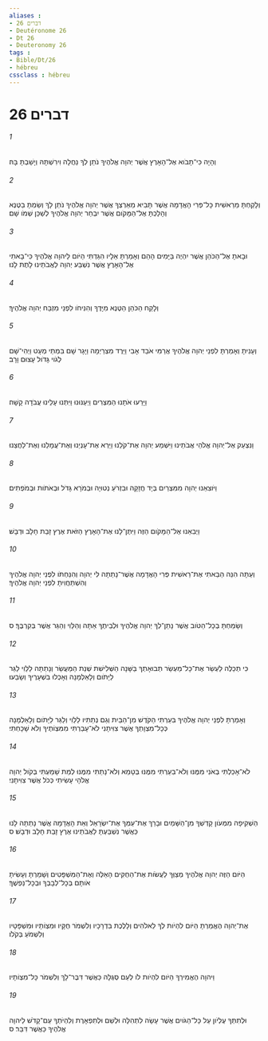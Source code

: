 ```yaml
---
aliases : 
- דברים 26
- Deutéronome 26
- Dt 26
- Deuteronomy 26
tags : 
- Bible/Dt/26
- hébreu
cssclass : hébreu
---
```


# דברים 26

###### 1
וְהָיָה כִּי־תָבֹוא אֶל־הָאָרֶץ אֲשֶׁר יְהוָה אֱלֹהֶיךָ נֹתֵן לְךָ נַחֲלָה וִירִשְׁתָּהּ וְיָשַׁבְתָּ בָּהּ׃
###### 2
וְלָקַחְתָּ מֵרֵאשִׁית כָּל־פְּרִי הָאֲדָמָה אֲשֶׁר תָּבִיא מֵאַרְצְךָ אֲשֶׁר יְהוָה אֱלֹהֶיךָ נֹתֵן לָךְ וְשַׂמְתָּ בַטֶּנֶא וְהָלַכְתָּ אֶל־הַמָּקֹום אֲשֶׁר יִבְחַר יְהוָה אֱלֹהֶיךָ לְשַׁכֵּן שְׁמֹו שָׁם׃
###### 3
וּבָאתָ אֶל־הַכֹּהֵן אֲשֶׁר יִהְיֶה בַּיָּמִים הָהֵם וְאָמַרְתָּ אֵלָיו הִגַּדְתִּי הַיֹּום לַיהוָה אֱלֹהֶיךָ כִּי־בָאתִי אֶל־הָאָרֶץ אֲשֶׁר נִשְׁבַּע יְהוָה לַאֲבֹתֵינוּ לָתֶת לָנוּ׃
###### 4
וְלָקַח הַכֹּהֵן הַטֶּנֶא מִיָּדֶךָ וְהִנִּיחֹו לִפְנֵי מִזְבַּח יְהוָה אֱלֹהֶיךָ׃
###### 5
וְעָנִיתָ וְאָמַרְתָּ לִפְנֵי יְהוָה אֱלֹהֶיךָ אֲרַמִּי אֹבֵד אָבִי וַיֵּרֶד מִצְרַיְמָה וַיָּגָר שָׁם בִּמְתֵי מְעָט וַיְהִי־שָׁם לְגֹוי גָּדֹול עָצוּם וָרָב׃
###### 6
וַיָּרֵעוּ אֹתָנוּ הַמִּצְרִים וַיְעַנּוּנוּ וַיִּתְּנוּ עָלֵינוּ עֲבֹדָה קָשָׁה׃
###### 7
וַנִּצְעַק אֶל־יְהוָה אֱלֹהֵי אֲבֹתֵינוּ וַיִּשְׁמַע יְהוָה אֶת־קֹלֵנוּ וַיַּרְא אֶת־עָנְיֵנוּ וְאֶת־עֲמָלֵנוּ וְאֶת־לַחֲצֵנוּ׃
###### 8
וַיֹּוצִאֵנוּ יְהוָה מִמִּצְרַיִם בְּיָד חֲזָקָה וּבִזְרֹעַ נְטוּיָה וּבְמֹרָא גָּדֹל וּבְאֹתֹות וּבְמֹפְתִים׃
###### 9
וַיְבִאֵנוּ אֶל־הַמָּקֹום הַזֶּה וַיִּתֶּן־לָנוּ אֶת־הָאָרֶץ הַזֹּאת אֶרֶץ זָבַת חָלָב וּדְבָשׁ׃
###### 10
וְעַתָּה הִנֵּה הֵבֵאתִי אֶת־רֵאשִׁית פְּרִי הָאֲדָמָה אֲשֶׁר־נָתַתָּה לִּי יְהוָה וְהִנַּחְתֹּו לִפְנֵי יְהוָה אֱלֹהֶיךָ וְהִשְׁתַּחֲוִיתָ לִפְנֵי יְהוָה אֱלֹהֶיךָ׃
###### 11
וְשָׂמַחְתָּ בְכָל־הַטֹּוב אֲשֶׁר נָתַן־לְךָ יְהוָה אֱלֹהֶיךָ וּלְבֵיתֶךָ אַתָּה וְהַלֵּוִי וְהַגֵּר אֲשֶׁר בְּקִרְבֶּךָ׃ ס
###### 12
כִּי תְכַלֶּה לַעְשֵׂר אֶת־כָּל־מַעְשַׂר תְּבוּאָתְךָ בַּשָּׁנָה הַשְּׁלִישִׁת שְׁנַת הַמַּעֲשֵׂר וְנָתַתָּה לַלֵּוִי לַגֵּר לַיָּתֹום וְלָאַלְמָנָה וְאָכְלוּ בִשְׁעָרֶיךָ וְשָׂבֵעוּ׃
###### 13
וְאָמַרְתָּ לִפְנֵי יְהוָה אֱלֹהֶיךָ בִּעַרְתִּי הַקֹּדֶשׁ מִן־הַבַּיִת וְגַם נְתַתִּיו לַלֵּוִי וְלַגֵּר לַיָּתֹום וְלָאַלְמָנָה כְּכָל־מִצְוָתְךָ אֲשֶׁר צִוִּיתָנִי לֹא־עָבַרְתִּי מִמִּצְוֹתֶיךָ וְלֹא שָׁכָחְתִּי׃
###### 14
לֹא־אָכַלְתִּי בְאֹנִי מִמֶּנּוּ וְלֹא־בִעַרְתִּי מִמֶּנּוּ בְּטָמֵא וְלֹא־נָתַתִּי מִמֶּנּוּ לְמֵת שָׁמַעְתִּי בְּקֹול יְהוָה אֱלֹהָי עָשִׂיתִי כְּכֹל אֲשֶׁר צִוִּיתָנִי׃
###### 15
הַשְׁקִיפָה מִמְּעֹון קָדְשְׁךָ מִן־הַשָּׁמַיִם וּבָרֵךְ אֶת־עַמְּךָ אֶת־יִשְׂרָאֵל וְאֵת הָאֲדָמָה אֲשֶׁר נָתַתָּה לָנוּ כַּאֲשֶׁר נִשְׁבַּעְתָּ לַאֲבֹתֵינוּ אֶרֶץ זָבַת חָלָב וּדְבָשׁ׃ ס
###### 16
הַיֹּום הַזֶּה יְהוָה אֱלֹהֶיךָ מְצַוְּךָ לַעֲשֹׂות אֶת־הַחֻקִּים הָאֵלֶּה וְאֶת־הַמִּשְׁפָּטִים וְשָׁמַרְתָּ וְעָשִׂיתָ אֹותָם בְּכָל־לְבָבְךָ וּבְכָל־נַפְשֶׁךָ׃
###### 17
אֶת־יְהוָה הֶאֱמַרְתָּ הַיֹּום לִהְיֹות לְךָ לֵאלֹהִים וְלָלֶכֶת בִּדְרָכָיו וְלִשְׁמֹר חֻקָּיו וּמִצְוֹתָיו וּמִשְׁפָּטָיו וְלִשְׁמֹעַ בְּקֹלֹו׃
###### 18
וַיהוָה הֶאֱמִירְךָ הַיֹּום לִהְיֹות לֹו לְעַם סְגֻלָּה כַּאֲשֶׁר דִּבֶּר־לָךְ וְלִשְׁמֹר כָּל־מִצְוֹתָיו׃
###### 19
וּלְתִתְּךָ עֶלְיֹון עַל כָּל־הַגֹּויִם אֲשֶׁר עָשָׂה לִתְהִלָּה וּלְשֵׁם וּלְתִפְאָרֶת וְלִהְיֹתְךָ עַם־קָדֹשׁ לַיהוָה אֱלֹהֶיךָ כַּאֲשֶׁר דִּבֵּר׃ ס
